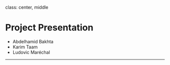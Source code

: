 class: center, middle

# Project Presentation

- Abdelhamid Bakhta
- Karim Taam
- Ludovic Maréchal
---
